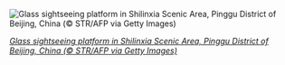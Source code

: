 
![Glass sightseeing platform in Shilinxia Scenic Area, Pinggu District of Beijing, China (© STR/AFP via Getty Images)](https://cn.bing.com//th?id=OHR.Shilinxia_EN-US5445196689_1920x1080.jpg&rf=LaDigue_1920x1080.jpg&pid=hp)

*[Glass sightseeing platform in Shilinxia Scenic Area, Pinggu District of Beijing, China (© STR/AFP via Getty Images)](https://www.bing.com/search?q=shilinxia+china&FORM=hpcapt&filters=HpDate%3a%2220210626_0700%22)*
